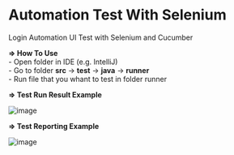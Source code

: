 # Automation Test With Selenium
Login Automation UI Test with Selenium and Cucumber

**=> How To Use**
<br> - Open folder in IDE (e.g. IntelliJ)
<br> - Go to folder **src** -> **test** -> **java** -> **runner**
<br> - Run file that you whant to test in folder runner

**=> Test Run Result Example**

![image](https://github.com/tegarmuhammad3775/selenium-java/assets/23182414/703d30bc-2c60-47b0-bafd-fe5bd43c8324)


**=> Test Reporting Example**

![image](https://github.com/tegarmuhammad3775/selenium-java/assets/23182414/074f9872-9f1f-4b34-b096-4c0727b74554)


